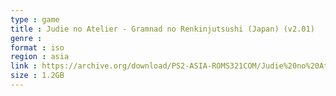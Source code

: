 ```yaml
---
type : game
title : Judie no Atelier - Gramnad no Renkinjutsushi (Japan) (v2.01)
genre : 
format : iso
region : asia
link : https://archive.org/download/PS2-ASIA-ROMS321COM/Judie%20no%20Atelier%20-%20Gramnad%20no%20Renkinjutsushi%20%28Japan%29%20%28v2.01%29.7z
size : 1.2GB
---
```

